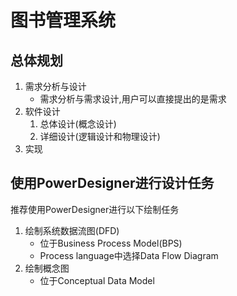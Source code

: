 图书管理系统
================


总体规划
------------
1. 需求分析与设计
	- 需求分析与需求设计,用户可以直接提出的是需求
2. 软件设计
	1. 总体设计(概念设计)
	2. 详细设计(逻辑设计和物理设计)
3. 实现



使用PowerDesigner进行设计任务
----------------------------------
推荐使用PowerDesigner进行以下绘制任务
1. 绘制系统数据流图(DFD)
	- 位于Business Process Model(BPS)
	- Process language中选择Data Flow Diagram
2. 绘制概念图
	- 位于Conceptual Data Model





